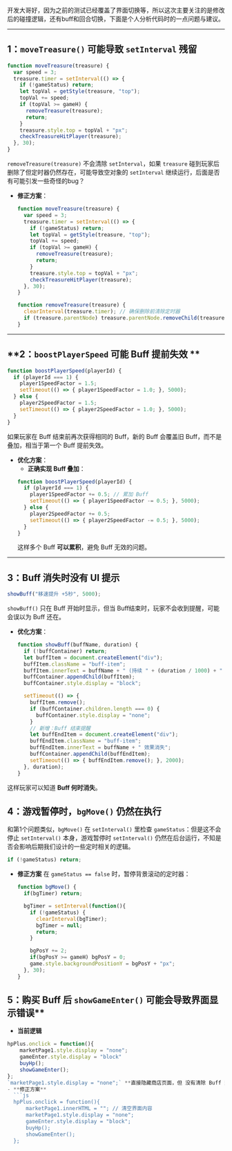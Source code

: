 开发大哥好，因为之前的测试已经覆盖了界面切换等，所以这次主要关注的是修改后的碰撞逻辑，还有buff和回合切换，下面是个人分析代码时的一点问题与建议。

---

## **1：`moveTreasure()` 可能导致 `setInterval` 残留**
```js
function moveTreasure(treasure) {
  var speed = 3;
  treasure.timer = setInterval(() => {
    if (!gameStatus) return;
    let topVal = getStyle(treasure, "top");
    topVal += speed;
    if (topVal >= gameH) {
      removeTreasure(treasure);
      return;
    }
    treasure.style.top = topVal + "px";
    checkTreasureHitPlayer(treasure);
  }, 30);
}
```
`removeTreasure(treasure)` 不会清除 `setInterval`，如果 `treasure` 碰到玩家后删除了但定时器仍然存在，可能导致空对象的 `setInterval` 继续运行，后面是否有可能引发一些奇怪的bug？

- **修正方案**：
  ```js
  function moveTreasure(treasure) {
    var speed = 3;
    treasure.timer = setInterval(() => {
      if (!gameStatus) return;
      let topVal = getStyle(treasure, "top");
      topVal += speed;
      if (topVal >= gameH) {
        removeTreasure(treasure);
        return;
      }
      treasure.style.top = topVal + "px";
      checkTreasureHitPlayer(treasure);
    }, 30);
  }

  function removeTreasure(treasure) {
    clearInterval(treasure.timer); // 确保删除前清除定时器
    if (treasure.parentNode) treasure.parentNode.removeChild(treasure);
  }
  ```

---

## **2：`boostPlayerSpeed` 可能 Buff 提前失效 **
```js
function boostPlayerSpeed(playerId) {
  if (playerId === 1) {
    player1SpeedFactor = 1.5;
    setTimeout(() => { player1SpeedFactor = 1.0; }, 5000);
  } else {
    player2SpeedFactor = 1.5;
    setTimeout(() => { player2SpeedFactor = 1.0; }, 5000);
  }
}
```
如果玩家在 Buff 结束前再次获得相同的 Buff，新的 Buff 会覆盖旧 Buff，而不是叠加，相当于第一个 Buff 提前失效。

- **优化方案**：
  - **正确实现 Buff 叠加**：
  ```js
  function boostPlayerSpeed(playerId) {
    if (playerId === 1) {
      player1SpeedFactor += 0.5; // 累加 Buff
      setTimeout(() => { player1SpeedFactor -= 0.5; }, 5000);
    } else {
      player2SpeedFactor += 0.5;
      setTimeout(() => { player2SpeedFactor -= 0.5; }, 5000);
    }
  }
  ```
  这样多个 Buff **可以累积**，避免 Buff 无效的问题。

---

## **3：Buff 消失时没有 UI 提示**
```js
showBuff("移速提升 +5秒", 5000);
```
`showBuff()` 只在 Buff 开始时显示，但当 Buff结束时，玩家不会收到提醒，可能会误以为 Buff 还在。

- **优化方案**：
  ```js
  function showBuff(buffName, duration) {
    if (!buffContainer) return;
    let buffItem = document.createElement("div");
    buffItem.className = "buff-item";
    buffItem.innerText = buffName + " (持续 " + (duration / 1000) + " 秒)";
    buffContainer.appendChild(buffItem);
    buffContainer.style.display = "block";

    setTimeout(() => {
      buffItem.remove();
      if (buffContainer.children.length === 0) {
        buffContainer.style.display = "none";
      }
      // 新增：Buff 结束提醒
      let buffEndItem = document.createElement("div");
      buffEndItem.className = "buff-item";
      buffEndItem.innerText = buffName + " 效果消失";
      buffContainer.appendChild(buffEndItem);
      setTimeout(() => { buffEndItem.remove(); }, 2000);
    }, duration);
  }
  ```
这样玩家可以知道 **Buff 何时消失**。

## **4：游戏暂停时，`bgMove()` 仍然在执行**

和第1个问题类似，`bgMove()` 在 `setInterval()` 里检查 `gameStatus`：但是这不会停止 `setInterval()` 本身，游戏暂停时 `setInterval()` 仍然在后台运行，不知是否会影响后期我们设计的一些定时相关的逻辑。

  ```js
  if (!gameStatus) return;
  ```

- **修正方案**
在 `gameStatus == false` 时，暂停背景滚动的定时器：
  ```js
  function bgMove() {
    if(bgTimer) return;
  
    bgTimer = setInterval(function(){
      if (!gameStatus) {
        clearInterval(bgTimer);
        bgTimer = null;
        return;
      }

      bgPosY += 2;
      if(bgPosY >= gameH) bgPosY = 0;
      game.style.backgroundPositionY = bgPosY + "px";
    }, 30);
  }
  ```
## 5：购买 Buff 后 `showGameEnter()` 可能会导致界面显示错误**
- **当前逻辑**
```js
hpPlus.onclick = function(){
    marketPage1.style.display = "none";
    gameEnter.style.display = "block"
    buyHp();
    showGameEnter();
};
`marketPage1.style.display = "none";` **直接隐藏商店页面，但 没有清除 Buff 购买 UI，可能导致界面残留问题。建议在 `showGameEnter()` 之前，清空 `marketPage1` 内容，这样可以确保商店页面在回到游戏时不会残留 UI 元素。
- **修正方案**
  ```js
  hpPlus.onclick = function(){
      marketPage1.innerHTML = ""; // 清空界面内容
      marketPage1.style.display = "none";
      gameEnter.style.display = "block";
      buyHp();
      showGameEnter();
  };
  ```

